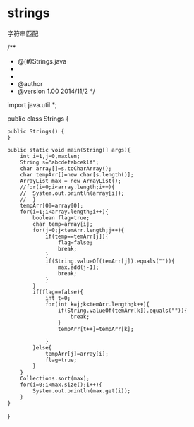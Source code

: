 strings
=======

字符串匹配

/**
 * @(#)Strings.java
 *
 *
 * @author
 * @version 1.00 2014/11/2
 */

import java.util.*;

public class Strings {

    public Strings() {
    }

    public static void main(String[] args){
    	int i=1,j=0,maxlen;
    	String s="abcdefabceklf";
    	char array[]=s.toCharArray();
    	char tempArr[]=new char[s.length()];
    	ArrayList max = new ArrayList();
    	//for(i=0;i<array.length;i++){
    	//	System.out.println(array[i]);
    	//	}
    	tempArr[0]=array[0];
		for(i=1;i<array.length;i++){
			boolean flag=true;
			char temp=array[i];
			for(j=0;j<temArr.length;j++){
				if(temp==temArr[j]){
					flag=false;
					break;
				}
				if(String.valueOf(temArr[j]).equals("")){
					max.add(j-1);
					break;
				}
			}
			if(flag==false){
				int t=0;
				for(int k=j;k<temArr.length;k++){
					if(String.valueOf(temArr[k]).equals("")){
						break;
					}
					tempArr[t++]=tempArr[k];

				}
			}else{
				tempArr[j]=array[i];
				flag=true;
			}
		}
		Collections.sort(max);
		for(i=0;i<max.size();i++){
    		System.out.println(max.get(i));
    	}
    }
}
